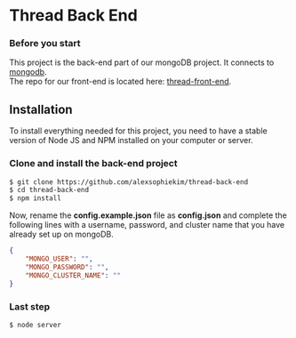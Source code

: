 # Thread Back End

### Before you start

This project is the back-end part of our mongoDB project. It connects to [mongodb](https://www.mongodb.com/).  
The repo for our front-end is located here: [thread-front-end](https://github.com/alexsophiekim/thread-front-end).  

## Installation
To install everything needed for this project, you need to have a stable version of Node JS and NPM installed on your computer or server.

### Clone and install the back-end project
```sh
$ git clone https://github.com/alexsophiekim/thread-back-end
$ cd thread-back-end
$ npm install

```
Now, rename the **config.example.json** file as **config.json** and complete the following lines with a username, password, and cluster name that you have already set up on mongoDB.  
```json
{
    "MONGO_USER": "",
    "MONGO_PASSWORD": "",
    "MONGO_CLUSTER_NAME": ""
}

```
### Last step
```sh
$ node server
```
